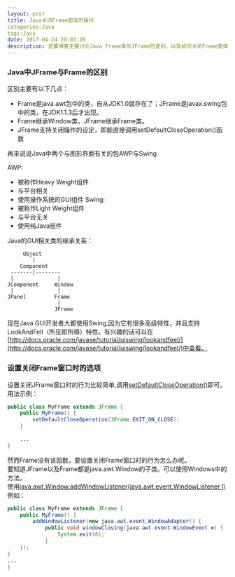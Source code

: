 ```yaml
---
layout: post
title: Java关闭Frame窗体的操作
categories:Java
tags:Java
date: 2017-04-24 20:03:20
description: 这篇博客主要讨论Java Frame类与JFrame的差别，以及如何关闭Frame窗体。
---
```


### Java中JFrame与Frame的区别

区别主要有以下几点：
+ Frame是java.awt包中的类，自从JDK1.0就存在了；JFrame是javax.swing包中的类，在JDK1.1.3后才出现。
+ Frame继承Window类，JFrame继承Frame类。
+ JFrame支持关闭操作的设定，即能直接调用setDefaultCloseOperation()函数

再来说说Java中两个与图形界面有关的包AWP与Swing

AWP:
- 被称作Heavy Weight组件
- 与平台相关
- 使用操作系统的GUI组件
Swing:
- 被称作Light Weight组件
- 与平台无关
- 使用纯Java组件

Java的GUI相关类的继承关系：

```
     Object
        |
    Component
 -------|--------
 |              |
JComponent     Window
 |              |
JPanel         Frame
                |
               JFrame
```
现在Java GUI开发者大都使用Swing,因为它有很多高级特性，并且支持LookAndFell（所见即所得）特性。有兴趣的话可以在[http://docs.oracle.com/javase/tutorial/uiswing/lookandfeel/](http://docs.oracle.com/javase/tutorial/uiswing/lookandfeel/)中查看。

### 设置关闭Frame窗口时的选项

设置关闭JFrame窗口时的行为比较简单,调用[setDefaultCloseOperation()](https://docs.oracle.com/javase/7/docs/api/javax/swing/JFrame.html#setDefaultCloseOperation(int))即可。    
用法示例：

```java
public class MyFrame extends JFrame {
    public MyFrame() {
        setDefaultCloseOperation(JFrame.EXIT_ON_CLOSE);
    }
    
    ...
}
```

然而Frame没有该函数，要设置关闭Frame窗口时的行为怎么办呢。    
要知道JFrame以及Frame都是java.awt.Window的子类。可以使用Windows中的方法。   
使用[java.awt.Window.addWindowListener(java.awt.event.WindowListener l)](https://docs.oracle.com/javase/7/docs/api/index.html?javax/swing/JFrame.html)例如：
```java
public class MyFrame extends JFrame {
    public MyFrame() {
        addWindowListener(new java.awt.event.WindowAdapter() {
            public void windowClosing(java.awt.event.WindowEvent e) {
                System.exit(0);
            }
    });
} 
...
}
```

